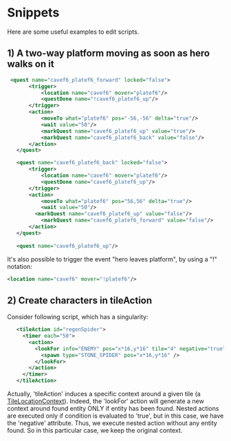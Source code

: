 # Snippets #

Here are some useful examples to edit scripts.

## 1) A two-way platform moving as soon as hero walks on it ##
 
 ```xml
  <quest name="cavef6_platef6_forward" locked="false">
	    <trigger>
	        <location name="cavef6" mover="platef6"/>
	        <questDone name="!cavef6_platef6_up"/>
	    </trigger>
	    <action>
	        <moveTo what="platef6" pos="-56,-56" delta="true"/>
	        <wait value="50"/>
	        <markQuest name="cavef6_platef6_up" value="true"/>
	        <markQuest name="cavef6_platef6_back" value="false"/>
   	    </action>
	</quest>

	<quest name="cavef6_platef6_back" locked="false">
	    <trigger>
	        <location name="cavef6" mover="platef6"/>
	        <questDone name="cavef6_platef6_up"/>
       	</trigger>
	    <action>
	        <moveTo what="platef6" pos="56,56" delta="true"/>
	        <wait value="50"/>
   	      <markQuest name="cavef6_platef6_up" value="false"/>
	        <markQuest name="cavef6_platef6_forward" value="false"/>
   	    </action>
	</quest>
	
	<quest name="cavef6_platef6_up"/>
  ```
  
  It's also possible to trigger the event "hero leaves platform", by using a "!" notation:
 ```xml
 <location name="cavef6" mover="!platef6"/>
  ```
  
  ## 2) Create characters in tileAction
  
  Consider following script, which has a singularity:
 ```xml
	<tileAction id="regenSpider">
	  <timer each="50">
	    <action>
	      <lookFor info="ENEMY" pos="x*16,y*16" tile="4" negative="true">
	        <spawn type="STONE_SPIDER" pos="x*16,y*16" />
	      </lookFor>
	    </action>
	  </timer>
	</tileAction>
```
Actually, 'tileAction' induces a specific context around a given tile (a [TileLocationContext](https://github.com/tchegito/zildo/blob/master/zildo/src/main/java/zildo/fwk/script/context/TileLocationContext.java)). Indeed, the 'lookFor' action will generate a new context around found entity ONLY if entity has been found. Nested actions are executed only if condition is evaluated to 'true', but in this case, we have the 'negative' attribute. Thus, we execute nested action without any entity found. So in this particular case, we keep the original context.
